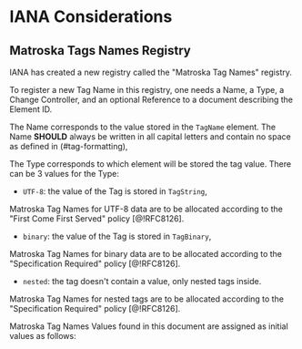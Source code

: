 # IANA Considerations

## Matroska Tags Names Registry

IANA has created a new registry called the "Matroska Tag Names"
registry.

To register a new Tag Name in this registry, one needs
a Name, a Type,
a Change Controller, and
an optional Reference to a document describing the Element ID.

The Name corresponds to the value stored in the `TagName` element.
The Name **SHOULD** always be written in all capital letters and contain no space
as defined in (#tag-formatting),

The Type corresponds to which element will be stored the tag value.
There can be 3 values for the Type:

* `UTF-8`: the value of the Tag is stored in `TagString`,

Matroska Tag Names for UTF-8 data are to be allocated according to the "First Come First Served" policy [@!RFC8126].

* `binary`: the value of the Tag is stored in `TagBinary`,

Matroska Tag Names for binary data are to be allocated according to the "Specification Required" policy [@!RFC8126].

* `nested`: the tag doesn't contain a value, only nested tags inside.

Matroska Tag Names for nested tags are to be allocated according to the "Specification Required" policy [@!RFC8126].

Matroska Tag Names Values found in this document are assigned as initial values as follows:

